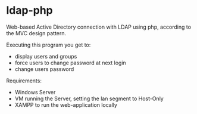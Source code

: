 # ldap-php

Web-based Active Directory connection with LDAP using php, according to the MVC design pattern.

Executing this program you get to:
- display users and groups
- force users to change password at next login
- change users password

Requirements:
- Windows Server
- VM running the Server, setting the lan segment to Host-Only
- XAMPP to run the web-application locally
